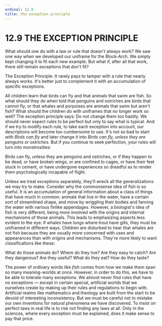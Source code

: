 ```yaml
---
ordinal: 12.9
title: the exception principle
---
```


# 12.9 THE EXCEPTION PRINCIPLE 

<p>What should one do with a law or rule that doesn't always work? We saw one way when we developed our uniframe for the Block-Arch. We simply kept changing it to fit each new example. But what if, after all that work, there still remain exceptions that don't fit?</p>
<p>The Exception Principle: It rarely pays to tamper with a rule that nearly always works. It's better just to complement it with an accumulation of specific exceptions.</p>
<p>All children learn that birds can fly and that animals that swim are fish. So what should they do when told that penguins and ostriches are birds that cannot fly, or that whales and porpoises are animals that swim but aren't fish? What should the children do with uniframes that no longer work so well? The exception principle says: Do not change them too hastily. We should never expect rules to be perfect but only to say what is typical. And if we try to modify each rule, to take each exception into account, our descriptions will become too cumbersome to use. It's not so bad to start with <em>Birds can fly</em> and later change it into <em>Birds can fly, unless they are penguins or ostriches.</em> But if you continue to seek perfection, your rules will turn into monstrosities:</p>
<p>Birds can fly, unless they are penguins and ostriches, or if they happen to be dead, or have broken wings, or are confined to cages, or have their feet stuck in cement, or have undergone experiences so dreadful as to render them psychologically incapable of flight.</p>
<p>Unless we treat exceptions separately, they'll wreck all the generalizations we may try to make. Consider why the commonsense idea of fish is so useful. It is an accumulation of general information about a class of things that have much in common: animals that live in the water, have a certain sort of streamlined shape, and move by wriggling their bodies and fanning the water with various finlike appendages. However, a biologist's idea of fish is very different, being more involved with the origins and internal mechanisms of those animals. This leads to emphasizing aspects less evident to the eye: if whales have lungs where trout have gills, they must be uniframed in different ways. Children are disturbed to hear that whales are not fish because they are usually more concerned with uses and appearances than with origins and mechanisms. They're more likely to want classifications like these:</p>
<p>What do those animals do? Where do they live? Are they easy to catch? Are they dangerous? Are they useful? What do they eat? How do they taste?</p>
<p>The power of ordinary words like <em>fish</em> comes from how we make them span so many meaning-worlds at once. However, in order to do this, we have to be able to tolerate many exceptions. We almost never find rules that have no exceptions &mdash; except in certain special, artificial worlds that we ourselves create by making up their rules and regulations to begin with. Artificial realms like mathematics and theology are built from the start to be devoid of interesting inconsistency. But we must be careful not to mistake our own inventions for natural phenomena we have discovered. To insist on perfect laws in real life is to risk not finding any laws at all. Only in the sciences, where every exception must be explained, does it make sense to pay that price.</p>